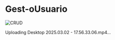 # Gest-oUsuario
![CRUD](https://github.com/user-attachments/assets/bf33232f-c6f8-45b5-99ab-37a7bdd14bdd)



Uploading Desktop 2025.03.02 - 17.56.33.06.mp4…
